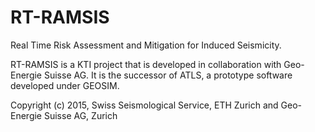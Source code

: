 # RT-RAMSIS

Real Time Risk Assessment and Mitigation for Induced Seismicity.

RT-RAMSIS is a KTI project that is developed in collaboration with
Geo-Energie Suisse AG. It is the successor of ATLS, a prototype
software developed under GEOSIM.

Copyright (c) 2015, Swiss Seismological Service, ETH Zurich and Geo-Energie Suisse
AG, Zurich